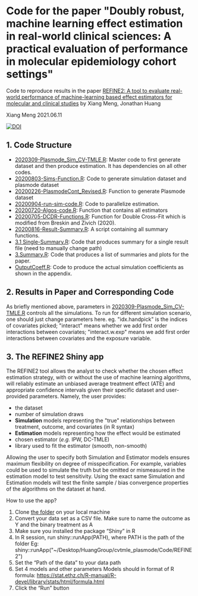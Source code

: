 # Code for the paper "Doubly robust, machine learning effect estimation in real-world clinical sciences: A practical evaluation of performance in molecular epidemiology cohort settings"

Code to reproduce results in the paper [REFINE2: A tool to evaluate real-world performance of machine-learning based effect estimators for molecular and clinical studies](https://arxiv.org/abs/2105.13148) by Xiang Meng, Jonathan Huang

Xiang Meng 2021.06.11


[![DOI](https://zenodo.org/badge/373040701.svg)](https://zenodo.org/badge/latestdoi/373040701)

## 1. Code Structure
* [2020309-Plasmode_Sim_CV-TMLE.R](https://github.com/mengeks/drml-plasmode/blob/master/Code/2020309-Plasmode_Sim_CV-TMLE.R): Master code to first generate dataset and then produce estimation. It has dependencies on all other codes. 
* [20200803-Sims-Function.R](https://github.com/mengeks/drml-plasmode/blob/master/Code/20200803-Sims-Function.R): Code to generate simulation dataset and plasmode dataset
* [20200226-PlasmodeCont_Revised.R](https://github.com/mengeks/drml-plasmode/blob/master/Code/20200226-PlasmodeCont_Revised.R): Function to generate Plasmode dataset
* [20200904-run-sim-code.R](https://github.com/mengeks/drml-plasmode/blob/master/Code/20200904-run-sim-code.R): Code to parallelize estimation. 
* [20200720-Algos-code.R](https://github.com/mengeks/drml-plasmode/blob/master/Code/20200720-Algos-code.R): Function that contains all estimators
* [20200705-DCDR-Functions.R](https://github.com/mengeks/drml-plasmode/blob/master/Code/20200705-DCDR-Functions.R): Function for Double Cross-Fit which is modified from Breskin and Zivich (2020).
* [20200816-Result-Summary.R](https://github.com/mengeks/drml-plasmode/blob/master/Code/20200816-Result-Summary.R): A script containing all summary functions.
* [3.1 Single-Summary.R](https://github.com/mengeks/drml-plasmode/blob/master/Code/3.1%20Single-Summary.R): Code that produces summary for a single result file (need to manually change path)
* [3.Summary.R](https://github.com/mengeks/drml-plasmode/blob/master/Code/3.Summary.R): Code that produces a list of summaries and plots for the paper.
* [OutputCoeff.R](https://github.com/mengeks/drml-plasmode/blob/master/Code/OutputCoeff.R): Code to produce the actual simulation coefficients as shown in the appendix.

## 2. Results in Paper and Corresponding Code
As briefly mentioned above, parameters in [2020309-Plasmode_Sim_CV-TMLE.R](https://github.com/mengeks/drml-plasmode/blob/master/Code/2020309-Plasmode_Sim_CV-TMLE.R) controls all the simulations. To run for different simulation scenario, one should just change parameters here. eg. "idx.handpick" is the indices of covariates picked; "interact" means whether we add first order interactions between covariates; "interact.w.exp" means we add first order interactions between covariates and the exposure variable. 


## 3. The REFINE2 Shiny app
The REFINE2 tool allows the analyst to check whether the chosen effect estimation strategy, with or without the use of machine learning algorithms, will reliably estimate an unbiased average treatment effect (ATE) and appropriate confidence intervals given their specific dataset and user-provided parameters. Namely, the user provides: 
* the dataset  
* number of simulation draws
* **Simulation** models representing the "true" relationships between treatment, outcome, and covariates (in R syntax)
* **Estimation** models representing how the effect would be estimated
* chosen estimator (*e.g.* IPW, DC-TMLE)
* library used to fit the estimator (smooth, non-smooth)

Allowing the user to specify both Simulation and Estimator models ensures maximum flexibility on degree of misspecification. For example, variables could be used to simulate the truth but be omitted or mismeasured in the estimation model to test sensitivity. Using the exact same Simulation and Estimation models will test the finite sample / bias convergence properties of the algorithms on the dataset at hand.

How to use the app?
1.	Clone [the folder](https://github.com/mengeks/drml-plasmode/tree/master/REFINE2) on your local machine
2.	Convert your data set as a CSV file. Make sure to name the outcome as Y and the binary treatment as A
3.	Make sure you installed the package “Shiny” in R
4.	In R session, run shiny::runApp(PATH), where PATH is the path of the folder
 Eg: shiny::runApp("~/Desktop/HuangGroup/cvtmle_plasmode/Code/REFINE2")
4.	Set the “Path of the data” to your data path
5.	Set 4 models and other parameters
  Models should in format of R formula: https://stat.ethz.ch/R-manual/R-devel/library/stats/html/formula.html
6.	Click the “Run” button
